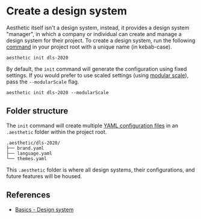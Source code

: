 # Create a design system

Aesthetic itself isn't a design system, instead, it provides a design system "manager", in which a
company or individual can create and manage a design system for their project. To create a design
system, run the following [command](./prerequisites.md#command-line) in your project root with a
unique name (in kebab-case).

```
aesthetic init dls-2020
```

By default, the `init` command will generate the configuration using fixed settings. If you would
prefer to use scaled settings (using [modular scale](./config/README.md#scaled-patterns)), pass the
`--modularScale` flag.

```
aesthetic init dls-2020 --modularScale
```

## Folder structure

The `init` command will create multiple [YAML configuration files](./config/README.md) in an
`.aesthetic` folder within the project root.

```
.aesthetic/dls-2020/
├── brand.yaml
├── language.yaml
└── themes.yaml
```

This `.aesthetic` folder is where all design systems, their configurations, and future features will
be housed.

## References

- [Basics - Design system](./basics/design-system.md)

